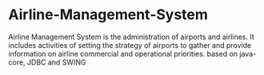 # Airline-Management-System
 Airline Management System is the administration of  airports and airlines. It includes activities of setting the  strategy of airports to gather and provide information on  airline commercial and operational priorities.  based on java-core, JDBC and SWING 
